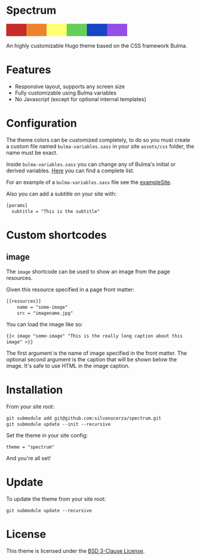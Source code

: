 Spectrum
========

![spectrum](./images/spectrum.png)

An highly customizable Hugo theme based on the CSS framework Bulma.

Features
========

* Responsive layout, supports any screen size
* Fully customizable using Bulma variables
* No Javascript (except for optional internal templates)

Configuration
=============

The theme colors can be customized completely, to do so you must create a custom file named `bulma-variables.sass` in your site `assets/css` folder, the name must be exact.

Inside `bulma-variables.sass` you can change any of Bulma's initial or derived variables. [Here](https://bulma.io/documentation/customize/variables/) you can find a complete list.

For an example of a `bulma-variables.sass` file see the [exampleSite](./exampleSite/assets/css/bulma-variables.sass).

Also you can add a subtitle on your site with:

    [params]
      subtitle = "This is the subtitle"


Custom shortcodes
=================

## image

The `image` shortcode can be used to show an image from the page resources.

Given this resource specified in a page front matter:

    [[resources]]
        name = "some-image"
        src = "imagename.jpg"

You can load the image like so:

    {{< image "some-image" "This is the really long caption about this image" >}}

The first argument is the name of image specified in the front matter.
The optional second argument is the caption that will be shown below the image.
It's safe to use HTML in the image caption.

Installation
============

From your site root:

    git submodule add git@github.com:silvanocerza/spectrum.git
    git submodule update --init --recursive

Set the theme in your site config:

    theme = "spectrum"

And you're all set!

Update
======

To update the theme from your site root:

    git submodule update --recursive

License
=======

This theme is licensed under the [BSD 3-Clause License](https://github.com/silvanocerza/spectrum/blob/master/LICENSE).
